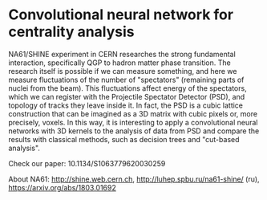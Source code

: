 # Convolutional neural network for centrality analysis

NA61/SHINE experiment in CERN researches the strong fundamental interaction, specifically QGP to hadron matter phase transition. The research itself is possible if we can measure something, and here we measure fluctuations of the number of "spectators" (remaining parts of nuclei from the beam). This fluctuations affect energy of the spectators, which we can register with the Projectile Spectator Detector (PSD), and topology of tracks they leave inside it. In fact, the PSD is a cubic lattice construction that can be imagined as a 3D matrix with cubic pixels or, more precisely, voxels. In this way, it is interesting to apply a convolutional neural networks with 3D kernels to the analysis of data from PSD and compare the results with classical methods, such as decision trees and "cut-based analysis". 

Check our paper: 10.1134/S1063779620030259

About NA61: http://shine.web.cern.ch, http://luhep.spbu.ru/na61-shine/ (ru), https://arxiv.org/abs/1803.01692
